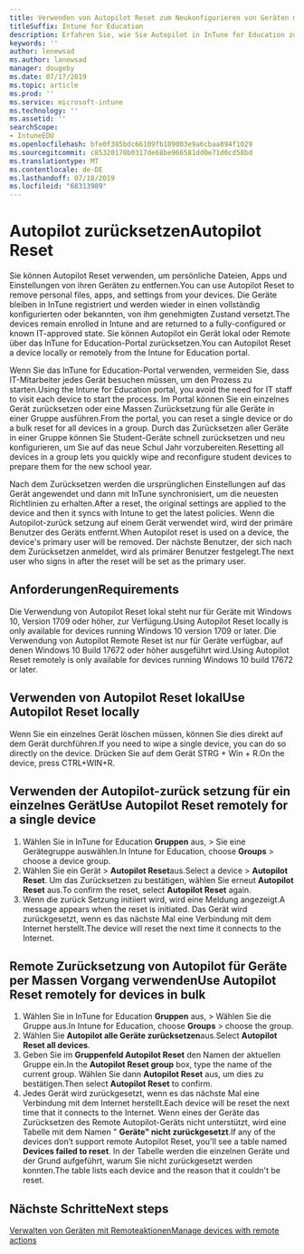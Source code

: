 ```yaml
---
title: Verwenden von Autopilot Reset zum Neukonfigurieren von Geräten mit InTune for Education
titleSuffix: Intune for Education
description: Erfahren Sie, wie Sie Autopilot in InTune for Education zurücksetzen.
keywords: ''
author: lenewsad
ms.author: lanewsad
manager: dougeby
ms.date: 07/17/2019
ms.topic: article
ms.prod: ''
ms.service: microsoft-intune
ms.technology: ''
ms.assetid: ''
searchScope:
- IntuneEDU
ms.openlocfilehash: bfe0f385bdc66109fb189003e9a6cbaa894f1029
ms.sourcegitcommit: c85320170b0317de68be966581dd0e71d0cd58bd
ms.translationtype: MT
ms.contentlocale: de-DE
ms.lasthandoff: 07/18/2019
ms.locfileid: "68313989"
---
```

# <a name="autopilot-reset"></a><span data-ttu-id="3bd41-103">Autopilot zurücksetzen</span><span class="sxs-lookup"><span data-stu-id="3bd41-103">Autopilot Reset</span></span>
<span data-ttu-id="3bd41-104">Sie können Autopilot Reset verwenden, um persönliche Dateien, Apps und Einstellungen von ihren Geräten zu entfernen.</span><span class="sxs-lookup"><span data-stu-id="3bd41-104">You can use Autopilot Reset to remove personal files, apps, and settings from your devices.</span></span> <span data-ttu-id="3bd41-105">Die Geräte bleiben in InTune registriert und werden wieder in einen vollständig konfigurierten oder bekannten, von ihm genehmigten Zustand versetzt.</span><span class="sxs-lookup"><span data-stu-id="3bd41-105">The devices remain enrolled in Intune and are returned to a fully-configured or known IT-approved state.</span></span>
<span data-ttu-id="3bd41-106">Sie können Autopilot ein Gerät lokal oder Remote über das InTune for Education-Portal zurücksetzen.</span><span class="sxs-lookup"><span data-stu-id="3bd41-106">You can Autopilot Reset a device locally or remotely from the Intune for Education portal.</span></span>  

<span data-ttu-id="3bd41-107">Wenn Sie das InTune for Education-Portal verwenden, vermeiden Sie, dass IT-Mitarbeiter jedes Gerät besuchen müssen, um den Prozess zu starten.</span><span class="sxs-lookup"><span data-stu-id="3bd41-107">Using the Intune for Education portal, you avoid the need for IT staff to visit each device to start the process.</span></span> <span data-ttu-id="3bd41-108">Im Portal können Sie ein einzelnes Gerät zurücksetzen oder eine Massen Zurücksetzung für alle Geräte in einer Gruppe ausführen.</span><span class="sxs-lookup"><span data-stu-id="3bd41-108">From the portal, you can reset a single device or do a bulk reset for all devices in a group.</span></span> <span data-ttu-id="3bd41-109">Durch das Zurücksetzen aller Geräte in einer Gruppe können Sie Student-Geräte schnell zurücksetzen und neu konfigurieren, um Sie auf das neue Schul Jahr vorzubereiten.</span><span class="sxs-lookup"><span data-stu-id="3bd41-109">Resetting all devices in a group lets you quickly wipe and reconfigure student devices to prepare them for the new school year.</span></span>  

<span data-ttu-id="3bd41-110">Nach dem Zurücksetzen werden die ursprünglichen Einstellungen auf das Gerät angewendet und dann mit InTune synchronisiert, um die neuesten Richtlinien zu erhalten.</span><span class="sxs-lookup"><span data-stu-id="3bd41-110">After a reset, the original settings are applied to the device and then it syncs with Intune to get the latest policies.</span></span> <span data-ttu-id="3bd41-111">Wenn die Autopilot-zurück setzung auf einem Gerät verwendet wird, wird der primäre Benutzer des Geräts entfernt.</span><span class="sxs-lookup"><span data-stu-id="3bd41-111">When Autopilot reset is used on a device, the device's primary user will be removed.</span></span> <span data-ttu-id="3bd41-112">Der nächste Benutzer, der sich nach dem Zurücksetzen anmeldet, wird als primärer Benutzer festgelegt.</span><span class="sxs-lookup"><span data-stu-id="3bd41-112">The next user who signs in after the reset will be set as the primary user.</span></span>   

## <a name="requirements"></a><span data-ttu-id="3bd41-113">Anforderungen</span><span class="sxs-lookup"><span data-stu-id="3bd41-113">Requirements</span></span>
<span data-ttu-id="3bd41-114">Die Verwendung von Autopilot Reset lokal steht nur für Geräte mit Windows 10, Version 1709 oder höher, zur Verfügung.</span><span class="sxs-lookup"><span data-stu-id="3bd41-114">Using Autopilot Reset locally is only available for devices running Windows 10 version 1709 or later.</span></span>
<span data-ttu-id="3bd41-115">Die Verwendung von Autopilot Remote Reset ist nur für Geräte verfügbar, auf denen Windows 10 Build 17672 oder höher ausgeführt wird.</span><span class="sxs-lookup"><span data-stu-id="3bd41-115">Using Autopilot Reset remotely is only available for devices running Windows 10 build 17672 or later.</span></span>

## <a name="use-autopilot-reset-locally"></a><span data-ttu-id="3bd41-116">Verwenden von Autopilot Reset lokal</span><span class="sxs-lookup"><span data-stu-id="3bd41-116">Use Autopilot Reset locally</span></span>
<span data-ttu-id="3bd41-117">Wenn Sie ein einzelnes Gerät löschen müssen, können Sie dies direkt auf dem Gerät durchführen.</span><span class="sxs-lookup"><span data-stu-id="3bd41-117">If you need to wipe a single device, you can do so directly on the device.</span></span> <span data-ttu-id="3bd41-118">Drücken Sie auf dem Gerät STRG + Win + R.</span><span class="sxs-lookup"><span data-stu-id="3bd41-118">On the device, press CTRL+WIN+R.</span></span>  

## <a name="use-autopilot-reset-remotely-for-a-single-device"></a><span data-ttu-id="3bd41-119">Verwenden der Autopilot-zurück setzung für ein einzelnes Gerät</span><span class="sxs-lookup"><span data-stu-id="3bd41-119">Use Autopilot Reset remotely for a single device</span></span>
1. <span data-ttu-id="3bd41-120">Wählen Sie in InTune for Education **Gruppen** aus, > Sie eine Gerätegruppe auswählen.</span><span class="sxs-lookup"><span data-stu-id="3bd41-120">In Intune for Education, choose **Groups** > choose a device group.</span></span>
2. <span data-ttu-id="3bd41-121">Wählen Sie ein Gerät > **Autopilot Reset**aus.</span><span class="sxs-lookup"><span data-stu-id="3bd41-121">Select a device > **Autopilot Reset**.</span></span> <span data-ttu-id="3bd41-122">Um das Zurücksetzen zu bestätigen, wählen Sie erneut **Autopilot Reset** aus.</span><span class="sxs-lookup"><span data-stu-id="3bd41-122">To confirm the reset, select **Autopilot Reset** again.</span></span>
2.  <span data-ttu-id="3bd41-123">Wenn die zurück Setzung initiiert wird, wird eine Meldung angezeigt.</span><span class="sxs-lookup"><span data-stu-id="3bd41-123">A message appears when the reset is initiated.</span></span> <span data-ttu-id="3bd41-124">Das Gerät wird zurückgesetzt, wenn es das nächste Mal eine Verbindung mit dem Internet herstellt.</span><span class="sxs-lookup"><span data-stu-id="3bd41-124">The device will reset the next time it connects to the Internet.</span></span>  

## <a name="use-autopilot-reset-remotely-for-devices-in-bulk"></a><span data-ttu-id="3bd41-125">Remote Zurücksetzung von Autopilot für Geräte per Massen Vorgang verwenden</span><span class="sxs-lookup"><span data-stu-id="3bd41-125">Use Autopilot Reset remotely for devices in bulk</span></span>  
1.  <span data-ttu-id="3bd41-126">Wählen Sie in InTune for Education **Gruppen** aus, > Wählen Sie die Gruppe aus.</span><span class="sxs-lookup"><span data-stu-id="3bd41-126">In Intune for Education, choose **Groups** > choose the group.</span></span>
2. <span data-ttu-id="3bd41-127">Wählen Sie **Autopilot alle Geräte zurücksetzen**aus.</span><span class="sxs-lookup"><span data-stu-id="3bd41-127">Select **Autopilot Reset all devices**.</span></span>
2. <span data-ttu-id="3bd41-128">Geben Sie im **Gruppenfeld Autopilot Reset** den Namen der aktuellen Gruppe ein.</span><span class="sxs-lookup"><span data-stu-id="3bd41-128">In the **Autopilot Reset group** box, type the name of the current group.</span></span> <span data-ttu-id="3bd41-129">Wählen Sie dann **Autopilot Reset** aus, um dies zu bestätigen.</span><span class="sxs-lookup"><span data-stu-id="3bd41-129">Then select **Autopilot Reset** to confirm.</span></span>
3.  <span data-ttu-id="3bd41-130">Jedes Gerät wird zurückgesetzt, wenn es das nächste Mal eine Verbindung mit dem Internet herstellt.</span><span class="sxs-lookup"><span data-stu-id="3bd41-130">Each device will be reset the next time that it connects to the Internet.</span></span> <span data-ttu-id="3bd41-131">Wenn eines der Geräte das Zurücksetzen des Remote Autopilot-Geräts nicht unterstützt, wird eine Tabelle mit dem Namen " **Geräte" nicht zurückgesetzt**.</span><span class="sxs-lookup"><span data-stu-id="3bd41-131">If any of the devices don’t support remote Autopilot Reset, you'll see a table named **Devices failed to reset**.</span></span> <span data-ttu-id="3bd41-132">In der Tabelle werden die einzelnen Geräte und der Grund aufgeführt, warum Sie nicht zurückgesetzt werden konnten.</span><span class="sxs-lookup"><span data-stu-id="3bd41-132">The table lists each device and the reason that it couldn't be reset.</span></span>  

## <a name="next-steps"></a><span data-ttu-id="3bd41-133">Nächste Schritte</span><span class="sxs-lookup"><span data-stu-id="3bd41-133">Next steps</span></span>
[<span data-ttu-id="3bd41-134">Verwalten von Geräten mit Remoteaktionen</span><span class="sxs-lookup"><span data-stu-id="3bd41-134">Manage devices with remote actions</span></span>](edu-device-remote-actions.md)



